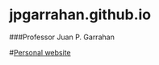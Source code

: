 # jpgarrahan.github.io
###Professor Juan P. Garrahan 

#[Personal website](https://www.nottingham.ac.uk/~ppzjpg)
